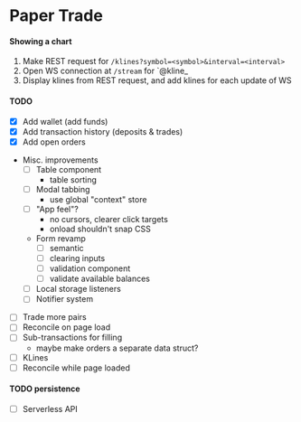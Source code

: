 # Paper Trade

#### Showing a chart

1. Make REST request for `/klines?symbol=<symbol>&interval=<interval>`
1. Open WS connection at `/stream` for `<symbol>@kline\_<interval>
1. Display klines from REST request, and add klines for each update of WS

#### TODO

- [x] Add wallet (add funds)
- [x] Add transaction history (deposits & trades)
- [x] Add open orders
- Misc. improvements
  - [ ] Table component
    - table sorting
  - [ ] Modal tabbing
    - use global "context" store
  - [ ] "App feel"?
    - no cursors, clearer click targets
    - onload shouldn't snap CSS
  - Form revamp
    - [ ] semantic
    - [ ] clearing inputs
    - [ ] validation component
    - [ ] validate available balances
  - [ ] Local storage listeners
  - [ ] Notifier system
- [ ] Trade more pairs
- [ ] Reconcile on page load
- [ ] Sub-transactions for filling
  - maybe make orders a separate data struct?
- [ ] KLines
- [ ] Reconcile while page loaded

#### TODO persistence

- [ ] Serverless API
